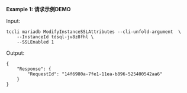 **Example 1: 请求示例DEMO**



Input: 

```
tccli mariadb ModifyInstanceSSLAttributes --cli-unfold-argument  \
    --InstanceId tdsql-jv8z8fhl \
    --SSLEnabled 1
```

Output: 
```
{
    "Response": {
        "RequestId": "14f6980a-7fe1-11ea-b896-525400542aa6"
    }
}
```

